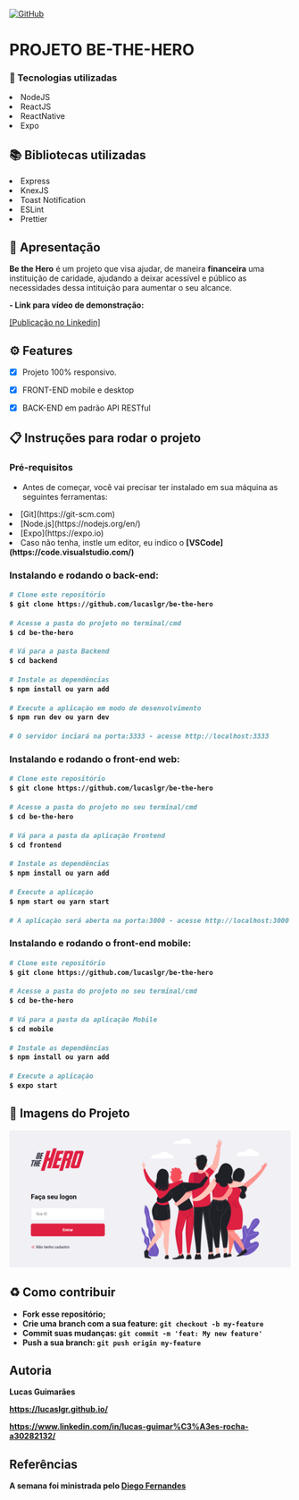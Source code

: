 <a href="./LICENSE">![GitHub](https://img.shields.io/badge/license-MIT-green)</a>

# PROJETO BE-THE-HERO

### :rocket: Tecnologias utilizadas

<li>NodeJS</li>
<li>ReactJS</li>
<li>ReactNative</li>
<li>Expo</li>

## :books: Bibliotecas utilizadas

<li>Express</li>
<li>KnexJS</li>
<li>Toast Notification</li>
<li>ESLint</li>
<li>Prettier</li>

## :loudspeaker: Apresentação

**Be the Hero** é um projeto que visa ajudar, de maneira **financeira** uma instituição de caridade, ajudando a deixar acessível e público as necessidades dessa intituição para aumentar o seu alcance.

<b>- Link para vídeo de demonstração:</b> 

[[Publicação no Linkedin]](https://www.linkedin.com/posts/lucas-guimar%C3%A3es-rocha-a30282132_semanaomnistack11-rocketseat-semanaomnistack-activity-6649410671568044032--S4M)

## ⚙ Features

- [x] Projeto 100% responsivo.

- [x] FRONT-END mobile e desktop

- [x] BACK-END em padrão API RESTful

## :clipboard: Instruções para rodar o projeto

### Pré-requisitos

- Antes de começar, você vai precisar ter instalado em sua máquina as seguintes ferramentas:

<li>[Git](https://git-scm.com)</li>
<li>[Node.js](https://nodejs.org/en/)</li>
<li>[Expo](https://expo.io)</li>
<li>Caso não tenha, instle um editor, eu indico o <b>[VSCode](https://code.visualstudio.com/)</li>

### Instalando e rodando o back-end:

```bash
# Clone este repositório
$ git clone https://github.com/lucaslgr/be-the-hero

# Acesse a pasta do projeto no terminal/cmd
$ cd be-the-hero

# Vá para a pasta Backend
$ cd backend

# Instale as dependências
$ npm install ou yarn add

# Execute a aplicação em modo de desenvolvimento
$ npm run dev ou yarn dev

# O servidor inciará na porta:3333 - acesse http://localhost:3333 
```

### Instalando e rodando o front-end web:

```bash
# Clone este repositório
$ git clone https://github.com/lucaslgr/be-the-hero

# Acesse a pasta do projeto no seu terminal/cmd
$ cd be-the-hero

# Vá para a pasta da aplicação Frontend
$ cd frontend

# Instale as dependências
$ npm install ou yarn add

# Execute a aplicação
$ npm start ou yarn start

# A aplicação será aberta na porta:3000 - acesse http://localhost:3000
```

### Instalando e rodando o front-end mobile:

```bash
# Clone este repositório
$ git clone https://github.com/lucaslgr/be-the-hero

# Acesse a pasta do projeto no seu terminal/cmd
$ cd be-the-hero

# Vá para a pasta da aplicação Mobile
$ cd mobile

# Instale as dependências
$ npm install ou yarn add

# Execute a aplicação
$ expo start
```
## :flower_playing_cards: Imagens do Projeto

![Imagem do projeto](https://github.com/lucaslgr/be-the-hero/blob/master/screenshot/be-the-hero-1.png)

## :recycle: Como contribuir

- Fork esse repositório;
- Crie uma branch com a sua feature: `git checkout -b my-feature`
- Commit suas mudanças: `git commit -m 'feat: My new feature'`
- Push a sua branch: `git push origin my-feature`

## Autoria

Lucas Guimarães

https://lucaslgr.github.io/

https://www.linkedin.com/in/lucas-guimar%C3%A3es-rocha-a30282132/

## Referências

A semana foi ministrada pelo [Diego Fernandes](https://github.com/diego3g)
